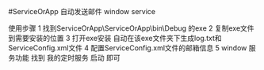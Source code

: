 #ServiceOrApp
自动发送邮件 window service

使用步骤
1 找到ServiceOrApp\ServiceOrApp\bin\Debug 的exe 
2 复制exe文件到需要安装的位置
3 打开exe安装 自动在该exe文件夹下生成log.txt和ServiceConfig.xml文件
4 配置ServiceConfig.xml文件的邮箱信息
5 window 服务功能  找到 我的定时服务  启动 即可
